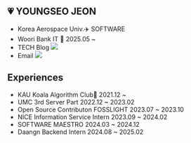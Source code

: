 
## 💗 YOUNGSEO JEON
- Korea Aerospace Univ.✈️ SOFTWARE
- Woori Bank IT 💙 2025.05 ~
- TECH Blog <a href="https://youngseo-computerblog.tistory.com/"><img src="https://img.shields.io/badge/Tistory-000000?style=flat-square&logo=Blogger&logoColor=white"/></a>
- Email <a href="20wjsdudtj@gmail.com"><img src="https://img.shields.io/badge/Gmail-EA4335?style=flat-square&logoColor=white"/></a>

## Experiences
- KAU Koala Algorithm Club🐨 2021.12 ~
- UMC 3rd Server Part 2022.12 ~ 2023.02
- Open Source Contributon FOSSLIGHT 2023.07 ~ 2023.10
- NICE Information Service Intern 2023.09 ~ 2024.02
- SOFTWARE MAESTRO 2024.03 ~ 2024.12
- Daangn Backend Intern 2024.08 ~ 2025.02
